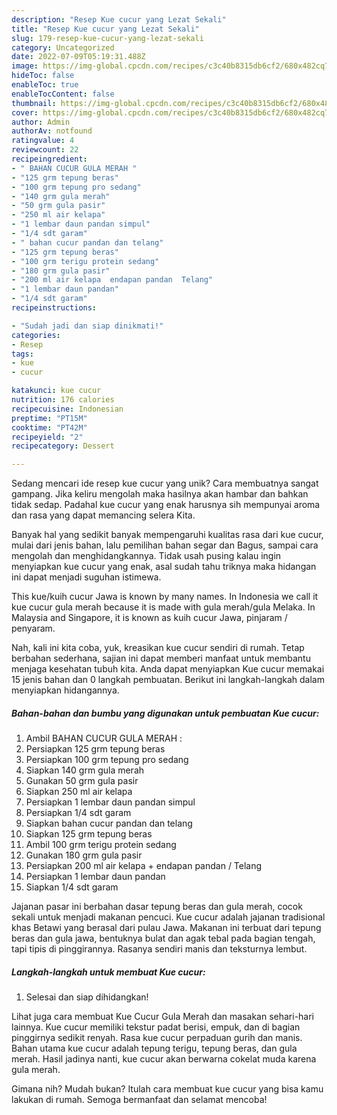 ```yaml
---
description: "Resep Kue cucur yang Lezat Sekali"
title: "Resep Kue cucur yang Lezat Sekali"
slug: 179-resep-kue-cucur-yang-lezat-sekali
category: Uncategorized
date: 2022-07-09T05:19:31.488Z
image: https://img-global.cpcdn.com/recipes/c3c40b8315db6cf2/680x482cq70/kue-cucur-foto-resep-utama.jpg
hideToc: false
enableToc: true
enableTocContent: false
thumbnail: https://img-global.cpcdn.com/recipes/c3c40b8315db6cf2/680x482cq70/kue-cucur-foto-resep-utama.jpg
cover: https://img-global.cpcdn.com/recipes/c3c40b8315db6cf2/680x482cq70/kue-cucur-foto-resep-utama.jpg
author: Admin
authorAv: notfound
ratingvalue: 4
reviewcount: 22
recipeingredient:
- " BAHAN CUCUR GULA MERAH "
- "125 grm tepung beras"
- "100 grm tepung pro sedang"
- "140 grm gula merah"
- "50 grm gula pasir"
- "250 ml air kelapa"
- "1 lembar daun pandan simpul"
- "1/4 sdt garam"
- " bahan cucur pandan dan telang"
- "125 grm tepung beras"
- "100 grm terigu protein sedang"
- "180 grm gula pasir"
- "200 ml air kelapa  endapan pandan  Telang"
- "1 lembar daun pandan"
- "1/4 sdt garam"
recipeinstructions:

- "Sudah jadi dan siap dinikmati!"
categories:
- Resep
tags:
- kue
- cucur

katakunci: kue cucur 
nutrition: 176 calories
recipecuisine: Indonesian
preptime: "PT15M"
cooktime: "PT42M"
recipeyield: "2"
recipecategory: Dessert

---
```





Sedang mencari ide resep kue cucur yang unik? Cara membuatnya sangat gampang. Jika keliru mengolah maka hasilnya akan hambar dan bahkan tidak sedap. Padahal kue cucur yang enak harusnya sih mempunyai aroma dan rasa yang dapat memancing selera Kita.





Banyak hal yang sedikit banyak mempengaruhi kualitas rasa dari kue cucur, mulai dari jenis bahan, lalu pemilihan bahan segar dan Bagus, sampai cara mengolah dan menghidangkannya. Tidak usah pusing kalau ingin menyiapkan kue cucur yang enak,      asal sudah tahu triknya maka hidangan ini dapat menjadi suguhan istimewa.














This kue/kuih cucur Jawa is known by many names. In Indonesia we call it kue cucur gula merah because it is made with gula merah/gula Melaka. In Malaysia and Singapore, it is known as kuih cucur Jawa, pinjaram / penyaram.






Nah, kali ini kita coba, yuk, kreasikan kue cucur sendiri di rumah. Tetap berbahan sederhana, sajian ini dapat memberi manfaat untuk membantu menjaga kesehatan tubuh kita. Anda dapat menyiapkan Kue cucur memakai 15 jenis bahan dan 0 langkah pembuatan. Berikut ini langkah-langkah dalam menyiapkan hidangannya.

<!--inarticleads1-->

##### Bahan-bahan dan bumbu yang digunakan untuk pembuatan Kue cucur:

1. Ambil  BAHAN CUCUR GULA MERAH :
1. Persiapkan 125 grm tepung beras
1. Persiapkan 100 grm tepung pro sedang
1. Siapkan 140 grm gula merah
1. Gunakan 50 grm gula pasir
1. Siapkan 250 ml air kelapa
1. Persiapkan 1 lembar daun pandan simpul
1. Persiapkan 1/4 sdt garam
1. Siapkan  bahan cucur pandan dan telang
1. Siapkan 125 grm tepung beras
1. Ambil 100 grm terigu protein sedang
1. Gunakan 180 grm gula pasir
1. Persiapkan 200 ml air kelapa + endapan pandan / Telang
1. Persiapkan 1 lembar daun pandan
1. Siapkan 1/4 sdt garam


Jajanan pasar ini berbahan dasar tepung beras dan gula merah, cocok sekali untuk menjadi makanan pencuci. Kue cucur adalah jajanan tradisional khas Betawi yang berasal dari pulau Jawa. Makanan ini terbuat dari tepung beras dan gula jawa, bentuknya bulat dan agak tebal pada bagian tengah, tapi tipis di pinggirannya. Rasanya sendiri manis dan teksturnya lembut. 

<!--inarticleads2-->

##### Langkah-langkah untuk membuat Kue cucur:


1. Selesai dan siap dihidangkan!

Lihat juga cara membuat Kue Cucur Gula Merah dan masakan sehari-hari lainnya. Kue cucur memiliki tekstur padat berisi, empuk, dan di bagian pinggirnya sedikit renyah. Rasa kue cucur perpaduan gurih dan manis. Bahan utama kue cucur adalah tepung terigu, tepung beras, dan gula merah. Hasil jadinya nanti, kue cucur akan berwarna cokelat muda karena gula merah. 

Gimana nih? Mudah bukan? Itulah cara membuat kue cucur yang bisa kamu lakukan di rumah. Semoga bermanfaat dan selamat mencoba!
